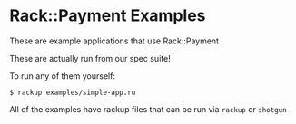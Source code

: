 Rack::Payment Examples
======================

These are example applications that use Rack::Payment

These are actually run from our spec suite!

To run any of them yourself:

    $ rackup examples/simple-app.ru

All of the examples have rackup files that can
be run via `rackup` or `shotgun`
